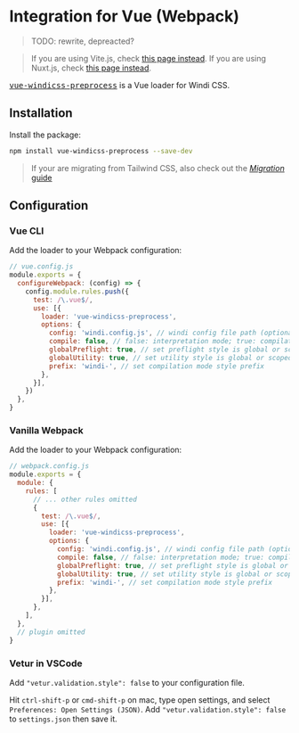 [migration]: /guide/migration
[vue-windicss-preprocess]: https://github.com/windicss/vue-windicss-preprocess

# Integration for Vue (Webpack)

> TODO: rewrite, depreacted?

> If you are using Vite.js, check [this page instead](/guide/integrations/vite).
> If you are using Nuxt.js, check [this page instead](/guide/integrations/nuxt).

<kbd>[vue-windicss-preprocess]</kbd> is a Vue loader for Windi CSS.

## Installation

Install the package:

```bash
npm install vue-windicss-preprocess --save-dev
```

> If your are migrating from Tailwind CSS, also check out the [_Migration_ guide][migration]

## Configuration 

### Vue CLI

Add the loader to your Webpack configuration:

```js
// vue.config.js
module.exports = {
  configureWebpack: (config) => {
    config.module.rules.push({
      test: /\.vue$/,
      use: [{
        loader: 'vue-windicss-preprocess',
        options: {
          config: 'windi.config.js', // windi config file path (optional)
          compile: false, // false: interpretation mode; true: compilation mode
          globalPreflight: true, // set preflight style is global or scoped
          globalUtility: true, // set utility style is global or scoped
          prefix: 'windi-', // set compilation mode style prefix
        },
      }],
    })
  },
}
```

### Vanilla Webpack

Add the loader to your Webpack configuration:

```js
// webpack.config.js
module.exports = {
  module: {
    rules: [
      // ... other rules omitted
      {
        test: /\.vue$/,
        use: [{
          loader: 'vue-windicss-preprocess',
          options: {
            config: 'windi.config.js', // windi config file path (optional)
            compile: false, // false: interpretation mode; true: compilation mode
            globalPreflight: true, // set preflight style is global or scoped
            globalUtility: true, // set utility style is global or scoped
            prefix: 'windi-', // set compilation mode style prefix
          },
        }],
      },
    ],
  },
  // plugin omitted
}
```

### Vetur in VSCode

Add `"vetur.validation.style": false` to your configuration file.

Hit `ctrl-shift-p` or `cmd-shift-p` on mac, type open settings, and select `Preferences: Open Settings (JSON)`. Add `"vetur.validation.style": false` to `settings.json` then save it.
